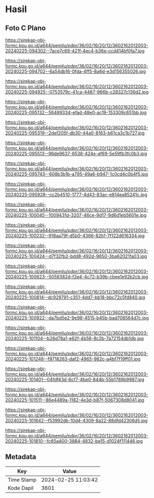 # Hasil

## Foto C Plano

https://sirekap-obj-formc.kpu.go.id/a644/pemilu/pdpr/36/02/16/20/12/3602162012003-20240225-094302--7ace7c69-421f-4ec4-b36e-ccd414bf0fa7.jpg

https://sirekap-obj-formc.kpu.go.id/a644/pemilu/pdpr/36/02/16/20/12/3602162012003-20240225-094702--6a54db16-0fda-4ff5-8a6d-e3d156355026.jpg

https://sirekap-obj-formc.kpu.go.id/a644/pemilu/pdpr/36/02/16/20/12/3602162012003-20240225-094925--0753579c-41ca-4487-966b-c28327c136d2.jpg

https://sirekap-obj-formc.kpu.go.id/a644/pemilu/pdpr/36/02/16/20/12/3602162012003-20240225-095132--56489334-efad-48e0-ac19-153309c651bb.jpg

https://sirekap-obj-formc.kpu.go.id/a644/pemilu/pdpr/36/02/16/20/12/3602162012003-20240225-095319--2def205f-db30-44a0-8163-b61ca3c1b727.jpg

https://sirekap-obj-formc.kpu.go.id/a644/pemilu/pdpr/36/02/16/20/12/3602162012003-20240225-095513--96de9637-6538-424e-af69-5e59fb3fc0b3.jpg

https://sirekap-obj-formc.kpu.go.id/a644/pemilu/pdpr/36/02/16/20/12/3602162012003-20240225-095743--608b3b1b-a795-49a6-b947-1c0cd4c0b4f5.jpg

https://sirekap-obj-formc.kpu.go.id/a644/pemilu/pdpr/36/02/16/20/12/3602162012003-20240225-095928--cc2b4510-1777-4d43-83ac-e814ea85241c.jpg

https://sirekap-obj-formc.kpu.go.id/a644/pemilu/pdpr/36/02/16/20/12/3602162012003-20240225-100045--1009431d-3207-46ce-9d17-9d6d1eb5601e.jpg

https://sirekap-obj-formc.kpu.go.id/a644/pemilu/pdpr/36/02/16/20/12/3602162012003-20240225-100232--918aa79f-d5b0-4366-82b1-7f122d616334.jpg

https://sirekap-obj-formc.kpu.go.id/a644/pemilu/pdpr/36/02/16/20/12/3602162012003-20240225-100424--d7f32fb2-bdd8-492d-9650-3ba62021fa03.jpg

https://sirekap-obj-formc.kpu.go.id/a644/pemilu/pdpr/36/02/16/20/12/3602162012003-20240225-100623--5058382d-f2e4-4c72-b39b-cbee1e92b2cb.jpg

https://sirekap-obj-formc.kpu.go.id/a644/pemilu/pdpr/36/02/16/20/12/3602162012003-20240225-100814--dc929791-c351-4dd7-bb18-bbc72c5fd840.jpg

https://sirekap-obj-formc.kpu.go.id/a644/pemilu/pdpr/36/02/16/20/12/3602162012003-20240225-100922--da7bd5e2-9e98-4515-b45b-bad708564d7c.jpg

https://sirekap-obj-formc.kpu.go.id/a644/pemilu/pdpr/36/02/16/20/12/3602162012003-20240225-101104--b26d78a1-e62f-4b56-8c2b-7a72154db1db.jpg

https://sirekap-obj-formc.kpu.go.id/a644/pemilu/pdpr/36/02/16/20/12/3602162012003-20240225-101248--f9718263-daf2-4965-982c-a4bf7f19ff01.jpg

https://sirekap-obj-formc.kpu.go.id/a644/pemilu/pdpr/36/02/16/20/12/3602162012003-20240225-101401--04fdf43d-6cf7-4be0-844b-55b1789b9987.jpg

https://sirekap-obj-formc.kpu.go.id/a644/pemilu/pdpr/36/02/16/20/12/3602162012003-20240225-101511--86e4489a-1182-4e3d-b87f-5067308d8041.jpg

https://sirekap-obj-formc.kpu.go.id/a644/pemilu/pdpr/36/02/16/20/12/3602162012003-20240225-101642--f53992db-10d4-4309-8a22-88dfd42306d5.jpg

https://sirekap-obj-formc.kpu.go.id/a644/pemilu/pdpr/36/02/16/20/12/3602162012003-20240225-101810--fc65a400-3884-4832-be15-d1024f111446.jpg


## Metadata

| Key        | Value               |
| ---------- | ------------------- |
| Time Stamp | 2024-02-25 11:03:42 |
| Kode Dapil | 3601                |



